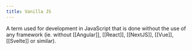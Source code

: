 ```yaml
---
title: Vanilla JS
---
```


A term used for development in JavaScript that is done without the use of any framework (ie. without [[Angular]], [[React]], [[NextJS]], [[Vue]], [[Svelte]] or similar).